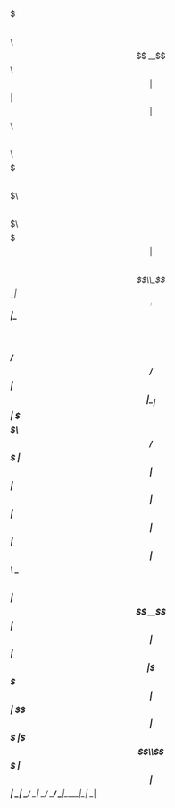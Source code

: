 $$$$$$$\                       $$\                                                  
$$  __$$\                      $$ |                                                 
$$ |  $$ | $$$$$$\   $$$$$$\ $$$$$$\          $$$$$$$\  $$$$$$$\ $$$$$$\  $$$$$$$\  
$$$$$$$  |$$  __$$\ $$  __$$\\_$$  _|        $$  _____|$$  _____|\____$$\ $$  __$$\ 
$$  ____/ $$ /  $$ |$$ |  \__| $$ |          \$$$$$$\  $$ /      $$$$$$$ |$$ |  $$ |
$$ |      $$ |  $$ |$$ |       $$ |$$\        \____$$\ $$ |     $$  __$$ |$$ |  $$ |
$$ |      \$$$$$$  |$$ |       \$$$$  |      $$$$$$$  |\$$$$$$$\\$$$$$$$ |$$ |  $$ |
\__|       \______/ \__|        \____/       \_______/  \_______|\_______|\__|  \__|
